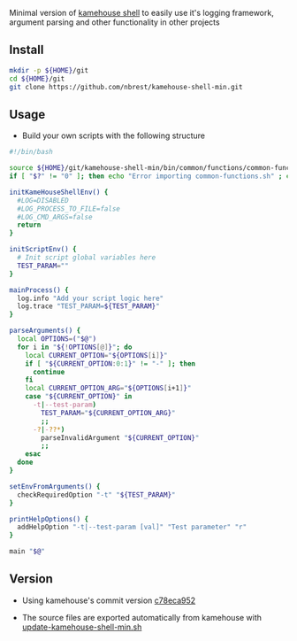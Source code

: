 Minimal version of [kamehouse shell](https://github.com/nbrest/kamehouse/tree/dev/kamehouse-shell) to easily use it's logging framework, argument parsing and other functionality in other projects

## Install
```sh
mkdir -p ${HOME}/git
cd ${HOME}/git
git clone https://github.com/nbrest/kamehouse-shell-min.git
```

## Usage

- Build your own scripts with the following structure

```sh
#!/bin/bash

source ${HOME}/git/kamehouse-shell-min/bin/common/functions/common-functions.sh
if [ "$?" != "0" ]; then echo "Error importing common-functions.sh" ; exit 99 ; fi

initKameHouseShellEnv() {
  #LOG=DISABLED
  #LOG_PROCESS_TO_FILE=false
  #LOG_CMD_ARGS=false
  return
}

initScriptEnv() {
  # Init script global variables here
  TEST_PARAM=""
}

mainProcess() {
  log.info "Add your script logic here"
  log.trace "TEST_PARAM=${TEST_PARAM}"
}

parseArguments() {
  local OPTIONS=("$@")
  for i in "${!OPTIONS[@]}"; do
    local CURRENT_OPTION="${OPTIONS[i]}"
    if [ "${CURRENT_OPTION:0:1}" != "-" ]; then
      continue
    fi
    local CURRENT_OPTION_ARG="${OPTIONS[i+1]}"
    case "${CURRENT_OPTION}" in
      -t|--test-param)
        TEST_PARAM="${CURRENT_OPTION_ARG}"
        ;;
      -?|-??*)
        parseInvalidArgument "${CURRENT_OPTION}"
        ;;        
    esac
  done    
}

setEnvFromArguments() {
  checkRequiredOption "-t" "${TEST_PARAM}" 
}

printHelpOptions() {
  addHelpOption "-t|--test-param [val]" "Test parameter" "r"
}

main "$@"
```

## Version

- Using kamehouse's commit version [c78eca952](https://github.com/nbrest/kamehouse/tree/c78eca952)

- The source files are exported automatically from kamehouse with [update-kamehouse-shell-min.sh](https://github.com/nbrest/kamehouse/blob/dev/kamehouse-shell/bin/kamehouse-shell-min/update-kamehouse-shell-min.sh)
